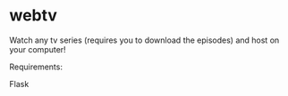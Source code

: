 # webtv
Watch any tv series (requires you to download the episodes) and host on your computer!

Requirements:

Flask
